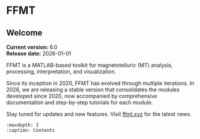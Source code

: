 # FFMT
## Welcome
**Current version:** 6.0  
**Release date:** 2026-01-01

FFMT is a MATLAB-based toolkit for magnetotelluric (MT) analysis, processing, interpretation, and visualization.

Since its inception in 2020, FFMT has evolved through multiple iterations. In 2026, we are releasing a stable version that consolidates the modules developed since 2020, now accompanied by comprehensive documentation and step-by-step tutorials for each module.

Stay tuned for updates and new features. Visit [ffmt.xyz](https://www.ffmt.xyz/) for the latest news.


```{toctree}
:maxdepth: 2
:caption: Contents
